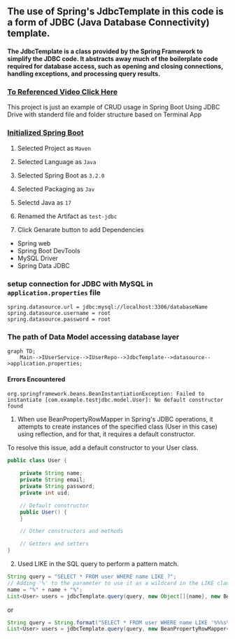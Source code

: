 ## The use of Spring's JdbcTemplate in this code is a form of JDBC (Java Database Connectivity) template.

#### The JdbcTemplate is a class provided by the Spring Framework to simplify the JDBC code. It abstracts away much of the boilerplate code required for database access, such as opening and closing connections, handling exceptions, and processing query results.

### [To Referenced Video Click Here](https://youtu.be/Px5sCzNWaIU?si=iUtgHYwiB60GLsOW)

This project is just an example of CRUD usage in Spring Boot Using JDBC Drive with standerd file and folder structure based on Terminal App

### [Initialized Spring Boot](https://start.spring.io/)

1. Selected Project as `Maven`

2. Selected Language as `Java`

3. Selected Spring Boot as `3.2.0`

4. Selected Packaging as `Jav`

5. Selectd Java as `17`

6. Renamed the Artifact as `test-jdbc`

7. Click Genarate button to add Dependencies

- Spring web
- Spring Boot DevTools
- MySQL Driver
- Spring Data JDBC

### setup connection for JDBC with MySQL in `application.properties` file

```
spring.datasource.url = jdbc:mysql://localhost:3306/databaseName
spring.datasource.username = root
spring.datasource.password = root
```

### The path of Data Model accessing database layer

```mermaid
graph TD;
    Main-->IUserService-->IUserRepo-->JdbcTemplate-->datasource-->application.properties;
```

#### Errors Encountered

```
org.springframework.beans.BeanInstantiationException: Failed to instantiate [com.example.testjdbc.model.User]: No default constructor found
```

1. When use BeanPropertyRowMapper in Spring's JDBC operations, it attempts to create instances of the specified class (User in this case) using reflection, and for that, it requires a default constructor.

To resolve this issue, add a default constructor to your User class.

```java
public class User {

    private String name;
    private String email;
    private String password;
    private int uid;

    // Default constructor
    public User() {
    }

    // Other constructors and methods

    // Getters and setters
}
```

2. Used LIKE in the SQL query to perform a pattern match.

```java
String query = "SELECT * FROM user WHERE name LIKE ?";
// Adding '%' to the parameter to use it as a wildcard in the LIKE clause
name = "%" + name + "%";
List<User> users = jdbcTemplate.query(query, new Object[]{name}, new BeanPropertyRowMapper<>(User.class));
```

or

```java
String query = String.format("SELECT * FROM user WHERE name LIKE '%%%s%%'", name);
List<User> users = jdbcTemplate.query(query, new BeanPropertyRowMapper<>(User.class));
```
